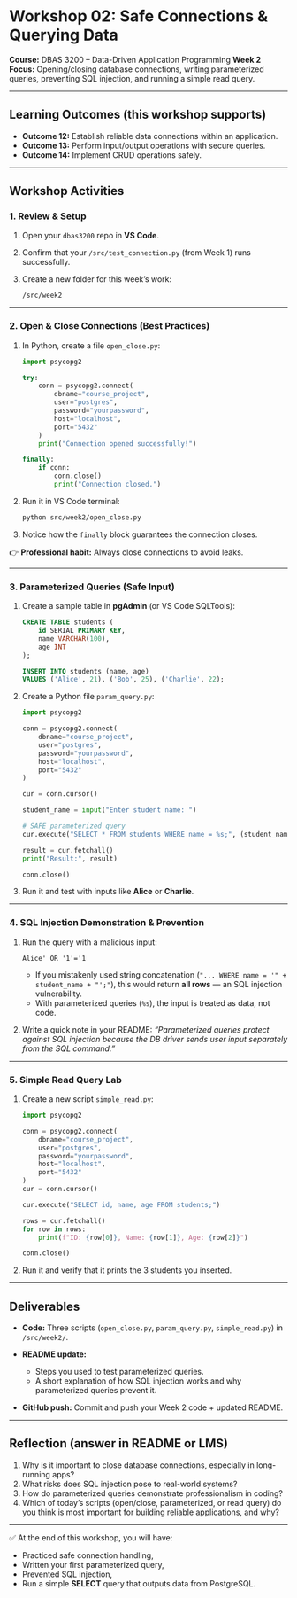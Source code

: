 # Workshop 02: Safe Connections & Querying Data

**Course:** DBAS 3200 – Data-Driven Application Programming
**Week 2 Focus:** Opening/closing database connections, writing parameterized queries, preventing SQL injection, and running a simple read query.

---

## Learning Outcomes (this workshop supports)

* **Outcome 12:** Establish reliable data connections within an application.
* **Outcome 13:** Perform input/output operations with secure queries.
* **Outcome 14:** Implement CRUD operations safely.

---

## Workshop Activities

### 1. Review & Setup

1. Open your `dbas3200` repo in **VS Code**.
2. Confirm that your `/src/test_connection.py` (from Week 1) runs successfully.
3. Create a new folder for this week’s work:

   ```
   /src/week2
   ```

---

### 2. Open & Close Connections (Best Practices)

1. In Python, create a file `open_close.py`:

   ```python
   import psycopg2

   try:
       conn = psycopg2.connect(
           dbname="course_project",
           user="postgres",
           password="yourpassword",
           host="localhost",
           port="5432"
       )
       print("Connection opened successfully!")

   finally:
       if conn:
           conn.close()
           print("Connection closed.")
   ```
2. Run it in VS Code terminal:

   ```bash
   python src/week2/open_close.py
   ```
3. Notice how the `finally` block guarantees the connection closes.

👉 **Professional habit:** Always close connections to avoid leaks.

---

### 3. Parameterized Queries (Safe Input)

1. Create a sample table in **pgAdmin** (or VS Code SQLTools):

   ```sql
   CREATE TABLE students (
       id SERIAL PRIMARY KEY,
       name VARCHAR(100),
       age INT
   );

   INSERT INTO students (name, age)
   VALUES ('Alice', 21), ('Bob', 25), ('Charlie', 22);
   ```
2. Create a Python file `param_query.py`:

   ```python
   import psycopg2

   conn = psycopg2.connect(
       dbname="course_project",
       user="postgres",
       password="yourpassword",
       host="localhost",
       port="5432"
   )

   cur = conn.cursor()

   student_name = input("Enter student name: ")

   # SAFE parameterized query
   cur.execute("SELECT * FROM students WHERE name = %s;", (student_name,))

   result = cur.fetchall()
   print("Result:", result)

   conn.close()
   ```
3. Run it and test with inputs like **Alice** or **Charlie**.

---

### 4. SQL Injection Demonstration & Prevention

1. Run the query with a malicious input:

   ```
   Alice' OR '1'='1
   ```

   * If you mistakenly used string concatenation (`"... WHERE name = '" + student_name + "';"`), this would return **all rows** — an SQL injection vulnerability.
   * With parameterized queries (`%s`), the input is treated as data, not code.
2. Write a quick note in your README: *“Parameterized queries protect against SQL injection because the DB driver sends user input separately from the SQL command.”*

---

### 5. Simple Read Query Lab

1. Create a new script `simple_read.py`:

   ```python
   import psycopg2

   conn = psycopg2.connect(
       dbname="course_project",
       user="postgres",
       password="yourpassword",
       host="localhost",
       port="5432"
   )
   cur = conn.cursor()

   cur.execute("SELECT id, name, age FROM students;")

   rows = cur.fetchall()
   for row in rows:
       print(f"ID: {row[0]}, Name: {row[1]}, Age: {row[2]}")

   conn.close()
   ```
2. Run it and verify that it prints the 3 students you inserted.

---

## Deliverables

* **Code:** Three scripts (`open_close.py`, `param_query.py`, `simple_read.py`) in `/src/week2/`.
* **README update:**

  * Steps you used to test parameterized queries.
  * A short explanation of how SQL injection works and why parameterized queries prevent it.
* **GitHub push:** Commit and push your Week 2 code + updated README.

---

## Reflection (answer in README or LMS)

1. Why is it important to close database connections, especially in long-running apps?
2. What risks does SQL injection pose to real-world systems?
3. How do parameterized queries demonstrate professionalism in coding?
4. Which of today’s scripts (open/close, parameterized, or read query) do you think is most important for building reliable applications, and why?

---

✅ At the end of this workshop, you will have:

* Practiced safe connection handling,
* Written your first parameterized query,
* Prevented SQL injection,
* Run a simple **SELECT** query that outputs data from PostgreSQL.